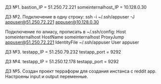 ДЗ №1.
bastion_IP = 51.250.72.221
someinternalhost_IP = 10.128.0.30

ДЗ №2.
Подключение в одну строку:
ssh -i ~/.ssh/appuser -J appuser@51.250.72.221 appuser@10.128.0.30

Подключение по алиасу, прописать в ~/.ssh/config:
Host someinternalhost
        HostName someinternalhost
        ProxyJump appuser@51.250.72.221
        IdentityFile ~/.ssh/appuser
        User appuser

ДЗ №3.
testapp_IP = 51.250.79.232
testapp_port = 9292

ДЗ №4.
testapp_IP = 51.250.12.178
testapp_port = 9292

ДЗ №5.
Создан проект терраформ для создания инстанса с reddit app.
Настроены input и output переменные.

